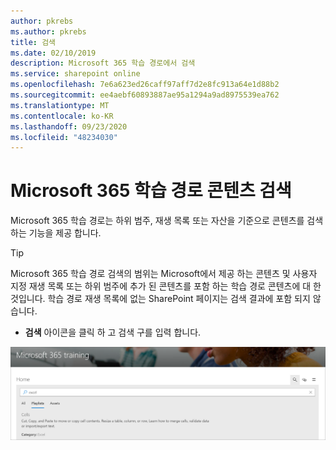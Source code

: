 ```yaml
---
author: pkrebs
ms.author: pkrebs
title: 검색
ms.date: 02/10/2019
description: Microsoft 365 학습 경로에서 검색
ms.service: sharepoint online
ms.openlocfilehash: 7e6a623ed26caff97aff7d2e8fc913a64e1d88b2
ms.sourcegitcommit: ee4aebf60893887ae95a1294a9ad8975539ea762
ms.translationtype: MT
ms.contentlocale: ko-KR
ms.lasthandoff: 09/23/2020
ms.locfileid: "48234030"
---
```

# <a name="search-for-microsoft-365-learning-pathways-content"></a>Microsoft 365 학습 경로 콘텐츠 검색

Microsoft 365 학습 경로는 하위 범주, 재생 목록 또는 자산을 기준으로 콘텐츠를 검색 하는 기능을 제공 합니다. 

> [!TIP]
> Microsoft 365 학습 경로 검색의 범위는 Microsoft에서 제공 하는 콘텐츠 및 사용자 지정 재생 목록 또는 하위 범주에 추가 된 콘텐츠를 포함 하는 학습 경로 콘텐츠에 대 한 것입니다. 학습 경로 재생 목록에 없는 SharePoint 페이지는 검색 결과에 포함 되지 않습니다.     

- **검색** 아이콘을 클릭 하 고 검색 구를 입력 합니다. 

![cg-search.png](media/cg-search.png)

